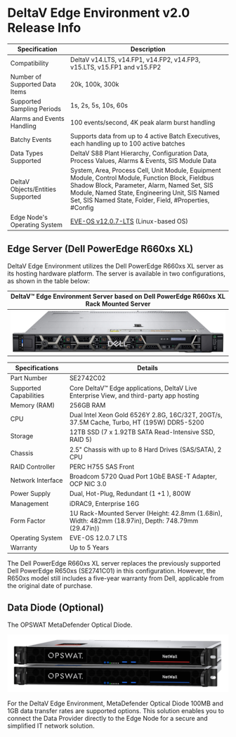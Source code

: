 
# DeltaV Edge Environment v2.0 Release Info


|Specification|Description|
|---|---|
| Compatibility | DeltaV v14.LTS, v14.FP1, v14.FP2, v14.FP3, v15.LTS, v15.FP1 and v15.FP2 |
| Number of Supported Data Items | 20k, 100k, 300k |
| Supported Sampling Periods | 1s, 2s, 5s, 10s, 60s |
| Alarms and Events Handling | 100 events/second, 4K peak alarm burst handling |
| Batchy Events | Supports data from up to 4 active Batch Executives, each handling up to 100 active batches |
| Data Types Supported | DeltaV S88 Plant Hierarchy, Configuration Data, Process Values, Alarms & Events, SIS Module Data |
| DeltaV Objects/Entities Supported | System, Area, Process Cell, Unit Module, Equipment Module, Control Module, Function Block, Fieldbus Shadow Block, Parameter, Alarm, Named Set, SIS Module, Named State, Engineering Unit, SIS Named Set, SIS Named State, Folder, Field, #Properties, #Config |
| Edge Node's Operating System | [EVE-OS v12.0.7-LTS](https://github.com/EmersonDeltaV/lf-edge-eve) (Linux-based OS)|



## Edge Server (Dell PowerEdge R660xs XL)

DeltaV Edge Environment utilizes the Dell PowerEdge R660xs XL server as its hosting hardware platform. The server is available in two configurations, as shown in the table below:

| DeltaV™ Edge Environment Server based on Dell PowerEdge R660xs XL Rack Mounted Server |
| --- |
| ![Dell PowerEdge R660xs XL](images/edge-server.png) |

| Specifications | Details |
| --- | --- |
| Part Number | SE2742C02 |
| Supported Capabilities | Core DeltaV™ Edge applications, DeltaV Live Enterprise View, and third-party app hosting |
| Memory (RAM) | 256GB RAM |
| CPU | Dual Intel Xeon Gold 6526Y 2.8G, 16C/32T, 20GT/s, 37.5M Cache, Turbo, HT (195W) DDR5-5200 |
| Storage |  12TB SSD (7 x 1.92TB SATA Read-Intensive SSD, RAID 5) |
| Chassis | 2.5" Chassis with up to 8 Hard Drives (SAS/SATA), 2 CPU |
| RAID Controller | PERC H755 SAS Front |
| Network Interface | Broadcom 5720 Quad Port 1GbE BASE-T Adapter, OCP NIC 3.0 |
| Power Supply | Dual, Hot-Plug, Redundant (1 +1 ), 800W |
| Management | iDRAC9, Enterprise 16G |
| Form Factor | 1U Rack-Mounted Server (Height: 42.8mm (1.68in), Width: 482mm (18.97in), Depth: 748.79mm (29.47in)) |
| Operating System | EVE-OS 12.0.7 LTS |
| Warranty | Up to 5 Years |

The Dell PowerEdge R660xs XL server replaces the previously supported Dell PowerEdge R650xs (SE2741C01) in this configuration. However, the R650xs model still includes a five-year warranty from Dell, applicable from the original date of purchase.
                                                                   

## Data Diode	(Optional)

The OPSWAT MetaDefender Optical Diode. 
 
<img src="images/opswat-data-diode.png" width=750>

For the DeltaV Edge Environment, MetaDefender Optical Diode 100MB and 1GB data transfer rates are supported options. This solution enables you to connect the Data Provider directly to the Edge Node for a secure and simplified IT network solution.




